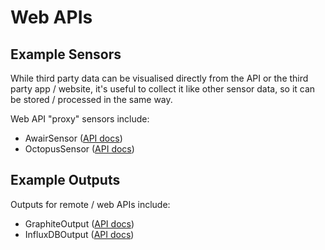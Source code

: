# Web APIs

## Example Sensors

While third party data can be visualised directly from the API or the third party app / website, it's useful to collect it like other sensor data, so it can be stored / processed in the same way.

Web API "proxy" sensors include:

- AwairSensor ([API docs](https://snsary.readthedocs.io/en/latest/autoapi/snsary/contrib/awair/index.html))
- OctopusSensor ([API docs](https://snsary.readthedocs.io/en/latest/autoapi/snsary/contrib/octopus/index.html))

## Example Outputs

Outputs for remote / web APIs include:

- GraphiteOutput ([API docs](https://snsary.readthedocs.io/en/latest/autoapi/snsary/contrib/grafana/index.html))
- InfluxDBOutput ([API docs](https://snsary.readthedocs.io/en/latest/autoapi/snsary/contrib/influxdb/index.html))
